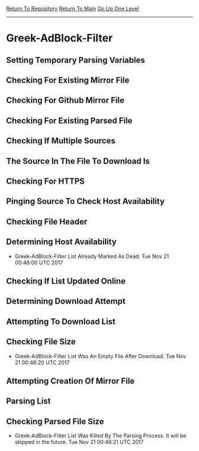 [Return To Repository](https://github.com/deathbybandaid/piholeparser/)
[Return To Main](https://github.com/deathbybandaid/piholeparser/blob/master/RecentRunLogs/Mainlog.md)
[Go Up One Level](https://github.com/deathbybandaid/piholeparser/blob/master/RecentRunLogs/TopLevelScripts/30-Processing-Blacklists.md)
____________________________________
# Greek-AdBlock-Filter
## Setting Temporary Parsing Variables
## Checking For Existing Mirror File
## Checking For Github Mirror File
## Checking For Existing Parsed File
## Checking If Multiple Sources
## The Source In The File To Download Is
## Checking For HTTPS
## Pinging Source To Check Host Availability
## Checking File Header
## Determining Host Availability
* Greek-AdBlock-Filter List Already Marked As Dead. Tue Nov 21 00:46:00 UTC 2017
## Checking If List Updated Online
## Determining Download Attempt
## Attempting To Download List
## Checking File Size
* Greek-AdBlock-Filter List Was An Empty File After Download. Tue Nov 21 00:46:20 UTC 2017
## Attempting Creation Of Mirror File
## Parsing List
## Checking Parsed File Size
* Greek-AdBlock-Filter List Was Killed By The Parsing Process. It will be skipped in the future. Tue Nov 21 00:46:21 UTC 2017
